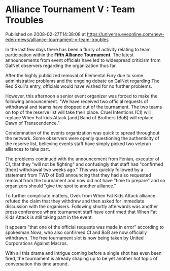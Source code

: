 # Alliance Tournament V : Team Troubles
Published on 2008-02-27T14:38:08 at https://universe.eveonline.com/new-eden-news/alliance-tournament-v-team-troubles

In the last few days there has been a flurry of activity relating to team participation within the **Fifth Alliance Tournament**. The latest announcements from event officials have led to widespread criticism from GalNet observers regarding the organization thus far. 

After the highly publicized removal of Elemental Fury due to some administrative problems and the ongoing debate on GalNet regarding The Red Skull's entry, officials would have wished for no further problems. 

However, this afternoon a senior event organizer was forced to make the following announcement. "We have received two official requests of withdrawal and teams have dropped out of the tournament. The two teams on top of the reserve list will take their place. Cruel Intentions (CI) will replace When Fat kids Attack [and] Band of Brothers (BoB) will replace Dawn of Transcendence." 

Condemnation of the events organization was quick to spread throughout the network. Some observers were openly questioning the authenticity of the reserve list, believing events staff have simply picked two veteran alliances to take part. 

The problems continued with the announcement from Fenian, executor of CI, that they "will not be fighting" and confusingly that staff had "confirmed [their] withdrawal two weeks ago." This was quickly followed by a statement from TWD of BoB announcing that they had also requested removal from the tournament and now did not have "time to prepare" and so organizers should "give the spot to another alliance." 

To further complicate matters, Ovek from When Fat Kids Attack alliance refuted the claim that they withdrew and then asked for immediate discussion with the organisers. Following shortly afterwards was another press conference where tournament staff have confirmed that When Fat Kids Attack is still taking part in the event. 

It appears "that one of the official requests was made in error" according to spokesman Nova, who also confirmed CI and BoB are now officially withdrawn. The free tournament slot is now being taken by United Corporations Against Macros. 

With all this drama and intrigue coming before a single shot has even been fired, the tournament is already shaping up to be yet another hot topic of conversation this time around.
